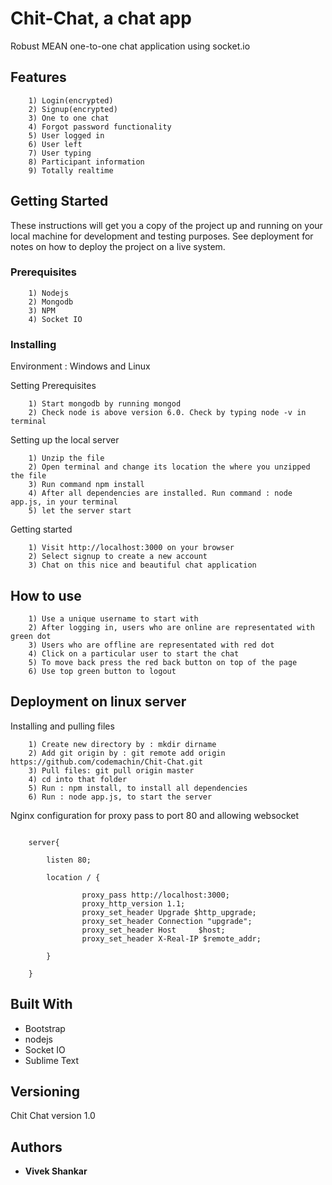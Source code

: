 # Chit-Chat, a chat app

Robust MEAN one-to-one chat application using socket.io

## Features

		1) Login(encrypted)
		2) Signup(encrypted)
		3) One to one chat
		4) Forgot password functionality
		5) User logged in
		6) User left
		7) User typing
		8) Participant information
		9) Totally realtime

## Getting Started

These instructions will get you a copy of the project up and running on your local machine for development and testing purposes. See deployment for notes on how to deploy the project on a live system.

### Prerequisites

		1) Nodejs
		2) Mongodb
		3) NPM
		4) Socket IO

### Installing

Environment : Windows and Linux

Setting Prerequisites

```
	1) Start mongodb by running mongod
	2) Check node is above version 6.0. Check by typing node -v in terminal
```

Setting up the local server

```
	1) Unzip the file
	2) Open terminal and change its location the where you unzipped the file
	3) Run command npm install
	4) After all dependencies are installed. Run command : node app.js, in your terminal
	5) let the server start
```

Getting started

```
	1) Visit http://localhost:3000 on your browser
	2) Select signup to create a new account
	3) Chat on this nice and beautiful chat application
```

## How to use

```
	1) Use a unique username to start with
	2) After logging in, users who are online are representated with green dot
	3) Users who are offline are representated with red dot 
	4) Click on a particular user to start the chat
	5) To move back press the red back button on top of the page
	6) Use top green button to logout
```



## Deployment on linux server

Installing and pulling files

```
	1) Create new directory by : mkdir dirname
	2) Add git origin by : git remote add origin https://github.com/codemachin/Chit-Chat.git
	3) Pull files: git pull origin master  
	4) cd into that folder
	5) Run : npm install, to install all dependencies
	6) Run : node app.js, to start the server
```

Nginx configuration for proxy pass to port 80 and allowing websocket

```

	server{

	    listen 80;

	    location / {

	            proxy_pass http://localhost:3000;
	            proxy_http_version 1.1;
	            proxy_set_header Upgrade $http_upgrade;
	            proxy_set_header Connection "upgrade";
	            proxy_set_header Host     $host;
	            proxy_set_header X-Real-IP $remote_addr;

	    }

	}

```

## Built With

* Bootstrap
* nodejs
* Socket IO
* Sublime Text

## Versioning

Chit Chat version 1.0

## Authors

* **Vivek Shankar** 

